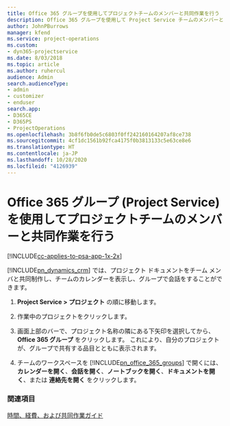 ```yaml
---
title: Office 365 グループを使用してプロジェクトチームのメンバーと共同作業を行う
description: Office 365 グループを使用して Project Service チームのメンバーと共同作業する方法
author: JohnPBurrows
manager: kfend
ms.service: project-operations
ms.custom:
- dyn365-projectservice
ms.date: 8/03/2018
ms.topic: article
ms.author: ruhercul
audience: Admin
search.audienceType:
- admin
- customizer
- enduser
search.app:
- D365CE
- D365PS
- ProjectOperations
ms.openlocfilehash: 3b8f6fb0de5c6803f0ff242160164207af8ce738
ms.sourcegitcommit: 4cf1dc1561b92fca4175f0b3813133c5e63ce8e6
ms.translationtype: HT
ms.contentlocale: ja-JP
ms.lasthandoff: 10/28/2020
ms.locfileid: "4126939"
---
```

# <a name="collaborate-with-your-project-team-members-with-office-365-groups-project-service"></a>Office 365 グループ (Project Service) を使用してプロジェクトチームのメンバーと共同作業を行う

[!INCLUDE[cc-applies-to-psa-app-1x-2x](../includes/cc-applies-to-psa-app-1x-2x.md)]

[!INCLUDE[pn_dynamics_crm](../includes/pn-dynamics-crm.md)] では、プロジェクト ドキュメントをチーム メンバと共同制作し、チームのカレンダーを表示し、グループで会話をすることができます。  
  
1. **Project Service > プロジェクト** の順に移動します。  
  
2. 作業中のプロジェクトをクリックします。  
  
3. 画面上部のバーで、プロジェクト名称の隣にある下矢印を選択してから、 **Office 365 グループ** をクリックします。 これにより、自分のプロジェクトが、グループで共有する品目とともに表示されます。  
  
4. チームのワークスペースを [!INCLUDE[pn_office_365_groups](../includes/pn-office-365-groups.md)] で開くには、**カレンダーを開く**、**会話を開く**、**ノートブックを開く**、**ドキュメントを開く**、または **連絡先を開く** をクリックします。  
  
### <a name="see-also"></a>関連項目  
 [時間、経費、および共同作業ガイド](../psa/time-expense-collaboration-guide.md)
